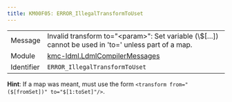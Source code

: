 ```yaml
---
title: KM00F05: ERROR_IllegalTransformToUset
---
```


|            |           |
|------------|---------- |
| Message    | Invalid transform to="&lt;param&gt;": Set variable \(\\$\[…\]\) cannot be used in 'to=' unless part of a map\. |
| Module     | [kmc-ldml.LdmlCompilerMessages](kmc-ldml.ldmlcompilermessages) |
| Identifier | `ERROR_IllegalTransformToUset` |


**Hint**: If a map was meant, must use the form
`<transform from="($[fromSet])" to="$[1:toSet]"/>`.

